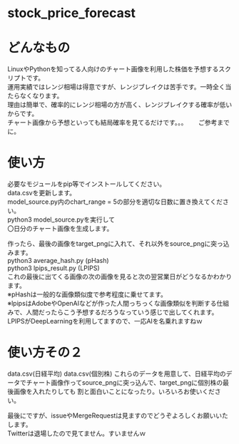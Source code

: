 # stock_price_forecast
# どんなもの
LinuxやPythonを知ってる人向けのチャート画像を利用した株価を予想するスクリプトです。  
運用実績ではレンジ相場は得意ですが、レンジブレイクは苦手です。一時全く当たらなくなります。  
理由は簡単で、確率的にレンジ相場の方が高く、レンジブレイクする確率が低いからです。  
チャート画像から予想といっても結局確率を見てるだけです。。。　　
ご参考までに。  

# 使い方
必要なモジュールをpip等でインストールしてください。  
data.csvを更新します。  
model_source.py内のchart_range = 5の部分を適切な日数に置き換えてください。  
python3 model_source.pyを実行して  
〇日分のチャート画像を生成します。  

作ったら、最後の画像をtarget_pngに入れて、それ以外をsource_pngに突っ込みます。  
python3 average_hash.py (pHash)  
python3 lpips_result.py (LPIPS)  
これの最後に出てくる画像の次の画像を見ると次の翌営業日がどうなるかわかります。  
※pHashは一般的な画像類似度で参考程度に乗せてます。  
※lpipsはAdobeやOpenAIなどが作った人間っちっくな画像類似を判断する仕組みで、人間だったらこう予想するだろうなっていう感じで出してくれます。  
LPIPSがDeepLearningを利用してますので、一応AIを名乗れますねｗ

# 使い方その２
data.csv(日経平均)
data.csv(個別株)
これらのデータを用意して、日経平均のデータでチャート画像作ってsource_pngに突っ込んで、target_pngに個別株の最後画像を入れたりしても
割と面白いことになったり。いろいろお使いください。

最後にですが、issueやMergeRequestは見ますのでどうぞよろしくお願いいたします。  
Twitterは退場したので見てません。すいませんｗ
